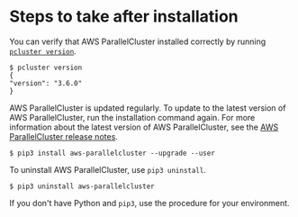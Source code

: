 # Steps to take after installation<a name="install-v3-after-install"></a>

You can verify that AWS ParallelCluster installed correctly by running [`pcluster version`](pcluster.version-v3.md)\.

```
$ pcluster version
{
"version": "3.6.0"
}
```

AWS ParallelCluster is updated regularly\. To update to the latest version of AWS ParallelCluster, run the installation command again\. For more information about the latest version of AWS ParallelCluster, see the [AWS ParallelCluster release notes](https://github.com/aws/aws-parallelcluster/blob/v3.1.1/CHANGELOG.md)\.

```
$ pip3 install aws-parallelcluster --upgrade --user
```

To uninstall AWS ParallelCluster, use `pip3 uninstall`\.

```
$ pip3 uninstall aws-parallelcluster
```

If you don't have Python and `pip3`, use the procedure for your environment\.